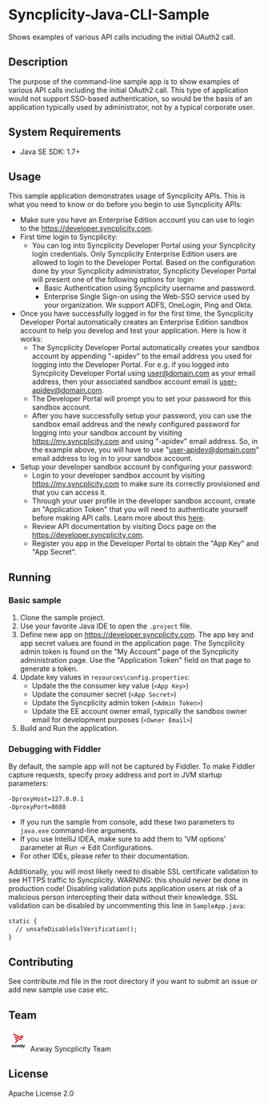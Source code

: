 # Syncplicity-Java-CLI-Sample

Shows examples of various API calls including the initial OAuth2 call.

## Description

The purpose of the command-line sample app is to show examples of various API calls including the initial OAuth2 call.
This type of application would not support SSO-based authentication,
so would be the basis of an application typically used by administrator, not by a typical corporate user.

## System Requirements

* Java SE SDK: 1.7+

## Usage

This sample application demonstrates usage of Syncplicity APIs. This is what you need to know or do before you begin to use Syncplicity APIs:

* Make sure you have an Enterprise Edition account you can use to login to the <https://developer.syncplicity.com>.
* First time login to Syncplicity:
  * You can log into Syncplicity Developer Portal using your Syncplicity login credentials.
    Only Syncplicity Enterprise Edition users are allowed to login to the Developer Portal.
    Based on the configuration done by your Syncplicity administrator,
    Syncplicity Developer Portal will present one of the following options for login:
    * Basic Authentication using Syncplicity username and password.
    * Enterprise Single Sign-on using the Web-SSO service used by your organization. We support ADFS, OneLogin, Ping and Okta.
* Once you have successfully logged in for the first time,
  the Syncplicity Developer Portal automatically creates an Enterprise Edition sandbox account to help you develop and test your application.
  Here is how it works:
  * The Syncplicity Developer Portal automatically creates your sandbox account
    by appending "-apidev" to the email address you used for logging into the Developer Portal.
    For e.g. if you logged into Syncplicity Developer Portal using user@domain.com as your email address,
    then your associated sandbox account email is user-apidev@domain.com.
  * The Developer Portal will prompt you to set your password for this sandbox account.
  * After you have successfully setup your password,
    you can use the sandbox email address and the newly configured password for logging into your sandbox account
    by visiting <https://my.syncplicity.com> and using "-apidev" email address.
    So, in the example above, you will have to use "user-apidev@domain.com" email address to log in to your sandbox account.
* Setup your developer sandbox account by configuring your password:
  * Login to your developer sandbox account by visiting <https://my.syncplicity.com> to make sure its correctly provisioned and that you can access it.
  * Through your user profile in the developer sandbox account,
    create an "Application Token" that you will need to authenticate yourself before making API calls.
    Learn more about this [here](https://syncplicity.zendesk.com/hc/en-us/articles/115002028926-Getting-Started-with-Syncplicity-APIs).
  * Review API documentation by visiting Docs page on the <https://developer.syncplicity.com>.
  * Register you app in the Developer Portal to obtain the "App Key" and "App Secret".
  
## Running

### Basic sample

1. Clone the sample project.
2. Use your favorite Java IDE to open the `.project` file.
3. Define new app on <https://developer.syncplicity.com>. The app key and app secret values are found in the application page.
  The Syncplicity admin token is found on the "My Account" page of the Syncplicity administration page.
  Use the "Application Token" field on that page to generate a token.
4. Update key values in `resources\config.properties`:
    * Update the the consumer key value (`<App Key>`)
    * Update the consumer secret (`<App Secret>`)
    * Update the Syncplicity admin token (`<Admin Token>`)
    * Update the EE account owner email, typically the sandbox owner email for development purposes (`<Owner Email>`)
5. Build and Run the application.

### Debugging with Fiddler

By default, the sample app will not be captured by Fiddler.
To make Fiddler capture requests, specify proxy address and port in JVM startup parameters:

    -DproxyHost=127.0.0.1
    -DproxyPort=8888

* If you run the sample from console, add these two parameters to `java.exe` command-line arguments.
* If you use IntelliJ IDEA, make sure to add them to 'VM options' parameter at Run -> Edit Configurations.
* For other IDEs, please refer to their documentation.

Additionally, you will most likely need to disable SSL certificate validation to see HTTPS traffic to Syncplicity.
WARNING: this should never be done in production code! Disabling validation puts application users at risk of
a malicious person intercepting their data without their knowledge.
SSL validation can be disabled by uncommenting this line in `SampleApp.java`:

    static {
      // unsafeDisableSslVerification();
    }

## Contributing

See contribute.md file in the root directory if you want to submit an issue or add new sample use case etc.

## Team

![alt text][Axwaylogo] Axway Syncplicity Team

[Axwaylogo]: https://github.com/Axway-syncplicity/Assets/raw/master/AxwayLogoSmall.png "Axway logo"

## License

Apache License 2.0
